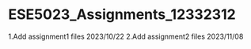 # ESE5023_Assignments_12332312
1.Add assignment1 files 2023/10/22
2.Add assignment2 files 2023/11/08